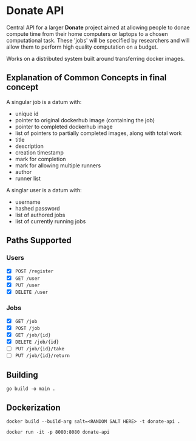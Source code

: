 # Donate API

Central API for a larger **Donate** project aimed at allowing people to donae compute time from their home computers or laptops to a chosen computational task. These 'jobs' will be specified by researchers and will allow them to perform high quality computation on a budget.

Works on a distributed system built around transferring docker images.

## Explanation of Common Concepts in final concept

A singular job is a datum with:

* unique id
* pointer to original dockerhub image (containing the job)
* pointer to completed dockerhub image
* list of pointers to partially completed images, along with total work
* title
* description
* creation timestamp
* mark for completion
* mark for allowing multiple runners
* author
* runner list

A singlar user is a datum with:

* username
* hashed password
* list of authored jobs
* list of currently running jobs

## Paths Supported

### Users

* [x] `POST /register`
* [x] `GET /user`
* [x] `PUT /user`
* [x] `DELETE /user`

### Jobs

* [x] `GET /job`
* [x] `POST /job`
* [x] `GET /job/{id}`
* [x] `DELETE /job/{id}`
* [ ] `PUT /job/{id}/take`
* [ ] `PUT /job/{id}/return`

## Building

`go build -o main .`

## Dockerization

`docker build --build-arg salt=<RANDOM SALT HERE> -t donate-api .`

`docker run -it -p 8080:8080 donate-api`
